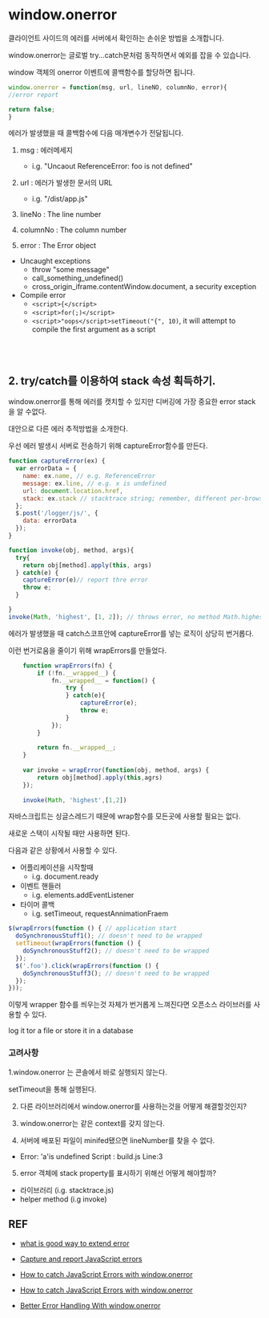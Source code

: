 # window.onerror

클라이언트 사이드의 에러를 서버에서 확인하는 손쉬운 방법을 소개합니다.  

window.onerror는 글로벌 try...catch문처럼 동작하면서 예외를 잡을 수 있습니다.

window 객체의 onerror 이벤트에 콜백함수를 할당하면 됩니다.
```js
window.onerror = function(msg, url, lineNO, columnNo, error){
//error report

return false;
}
```

에러가 발생했을 때 콜백함수에 다음 매개변수가 전달됩니다.

1. msg : 에러메세지
    - i.g. "Uncaout ReferenceError: foo is not defined"
2. url : 에러가 발생한 문서의 URL
    - i.g.  "/dist/app.js"

3. lineNo : The line number
4. columnNo  : The column number
5. error : The Error object

- Uncaught exceptions
    - throw "some message"
    - call_something_undefined()
    - cross_origin_iframe.contentWindow.document, a security exception
- Compile error
    - `<script>{</script>`
    - `<script>for(;)</script>`
    - `<script>"oops</script>setTimeout("{", 10)`, it will attempt to compile the first argument as a script


<br><br>
## 2. try/catch를 이용하여 stack 속성 획득하기.

window.onerror를 통해 에러를 캣치할 수 있지만 디버깅에 가장 중요한 error stack을 알 수없다.

대안으로 다른 에러 추적방법을 소개한다.

우선 에러 발생시 서버로 전송하기 위해  captureError함수를 만든다.
```js
function captureError(ex) {
  var errorData = {
    name: ex.name, // e.g. ReferenceError
    message: ex.line, // e.g. x is undefined
    url: document.location.href,
    stack: ex.stack // stacktrace string; remember, different per-browser!
  };
  $.post('/logger/js/', {
    data: errorData
  });
}
```
```js
function invoke(obj, method, args){
  try{
    return obj[method].apply(this, args)
  } catch(e) {
    captureError(e)// report thre error
    throw e;	
  }

}
invoke(Math, 'highest', [1, 2]); // throws error, no method Math.highest
```
에러가 발생했을 때 catch스코프안에 captureError를 넣는 로직이 상당히 번거롭다.

이런 번거로움을 줄이기 위해 wrapErrors를 만들었다.
```js
    function wrapErrors(fn) {
    	if (!fn.__wrapped__) {
    		fn.__wrapped__ = function() {
    			try {
    			} catch(e){
    				captureError(e);
    				throw e;
    			}
    		});
    	}
    	
    	return fn.__wrapped__;
    }
    
    var invoke = wrapError(function(obj, method, args) {
    	return obj[method].apply(this,agrs)
    });
    
    invoke(Math, 'highest',[1,2])
```
자바스크립트는 싱글스레드기 때문에 wrap함수를 모든곳에 사용할 필요는 없다.

새로운 스택이 시작될 때만 사용하면 된다.

다음과 같은 상황에서 사용할 수 있다.

- 어플리케이션을 시작할때
    - i.g. document.ready
- 이벤트 핸들러
    - i.g. elements.addEventListener
- 타이머 콜백
    - i.g. setTimeout, requestAnnimationFraem
```js
$(wrapErrors(function () { // application start
  doSynchronousStuff1(); // doesn't need to be wrapped
  setTimeout(wrapErrors(function () {
    doSynchronousStuff2(); // doesn't need to be wrapped
  });
  $('.foo').click(wrapErrors(function () {
    doSynchronousStuff3(); // doesn't need to be wrapped
  });
}));
```
이렇게 wrapper 함수를 씌우는것 자체가 번거롭게 느껴진다면 오픈소스 라이브러를 사용할 수 있다.

log it tor a file or store it in a database

### 고려사항

1.window.onerror 는 콘솔에서 바로 실행되지 않는다.

setTimeout을 통해 실행된다.

2. 다른 라이브러리에서 window.onerror를 사용하는것을 어떻게 해결할것인지?

3. window.onerror는 같은 context를 갖지 않는다.

4. 서버에 배포된 파일이 minifed됐으면 lineNumber를 찾을 수 없다.

- Error: 'a'is undefined Script : build.js Line:3

5. error 객체에 stack property를 표시하기 위해선 어떻게 해야할까?

- 라이브러리 (i.g. stacktrace.js)
- helper method (i.g invoke)


## REF
- [what is good way to extend error](https://stackoverflow.com/questions/1382107/whats-a-good-way-to-extend-error-in-javascript)
- [Capture and report JavaScript errors](https://blog.sentry.io/2016/01/04/client-javascript-reporting-window-onerror)

- [How to catch JavaScript Errors with window.onerror](https://dzone.com/articles/capture-and-report-javascript-errors-with-windowon) 

- [How to catch JavaScript Errors with window.onerror](https://danlimerick.wordpress.com/2014/01/18/how-to-catch-javascript-errors-with-window-onerror-even-on-chrome-and-firefox/)

- [Better Error Handling With window.onerror](https://dev.opera.com/articles/better-error-handling-with-window-onerror/)